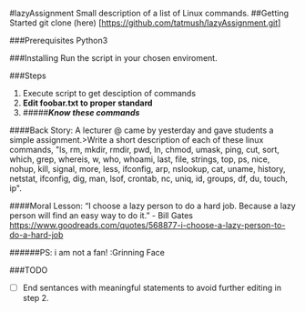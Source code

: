 #lazyAssignment
Small description of a list of Linux commands.
##Getting Started
git clone (here) [https://github.com/tatmush/lazyAssignment.git]

###Prerequisites
Python3

###Installing
Run the script in your chosen enviroment.

###Steps
1. Execute script to get desciption of commands
2. **Edit foobar.txt to proper standard**
3. #####**_Know these commands_**


####Back Story: 
A lecturer @ came by yesterday and gave students a simple assignment.>Write a short description of each of these linux commands, "ls, rm, mkdir, rmdir, pwd, ln, chmod, umask, ping, cut, sort, which, grep, whereis, w, who, whoami, last, file, strings, top, ps, nice, nohup, kill, signal, more, less, ifconfig, arp, nslookup, cat, uname, history, netstat, ifconfig, dig, man, lsof, crontab, nc, uniq, id, groups, df, du, touch, ip". 

####Moral Lesson: “I choose a lazy person to do a hard job. Because a lazy person will find an easy way to do it.” - Bill Gates
https://www.goodreads.com/quotes/568877-i-choose-a-lazy-person-to-do-a-hard-job

######PS: i am not a fan! :Grinning Face

###TODO
-[ ] End sentances with meaningful statements to avoid further editing in step 2.
 
